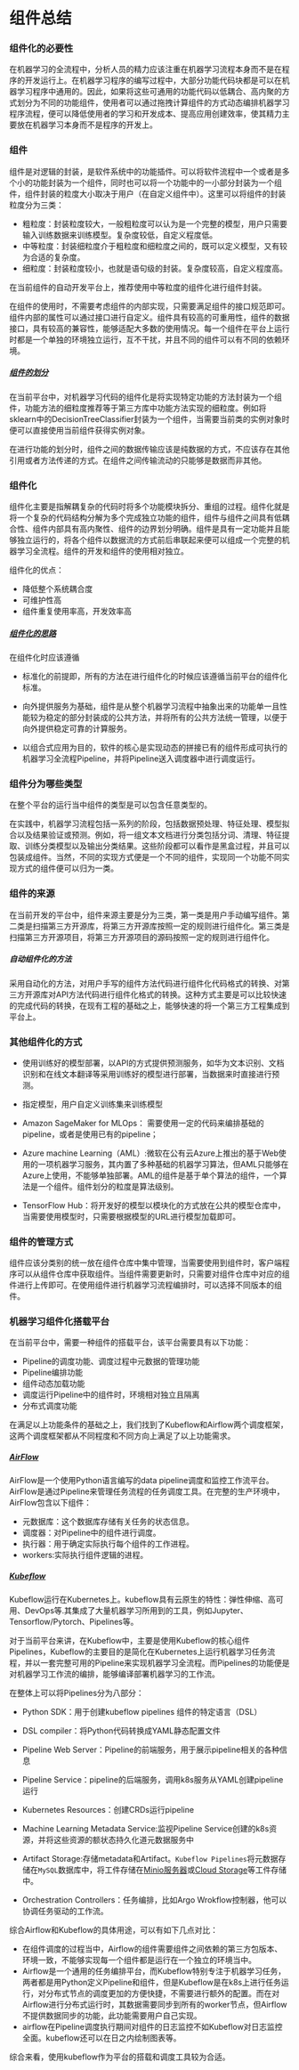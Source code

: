 # 组件总结

### 组件化的必要性

​	在机器学习的全流程中，分析人员的精力应该注重在机器学习流程本身而不是在程序的开发运行上。在机器学习程序的编写过程中，大部分功能代码块都是可以在机器学习程序中通用的。因此，如果将这些可通用的功能代码以低耦合、高内聚的方式划分为不同的功能组件，使用者可以通过拖拽计算组件的方式动态编排机器学习程序流程，便可以降低使用者的学习和开发成本、提高应用创建效率，使其精力主要放在机器学习本身而不是程序的开发上。

### 组件

组件是对逻辑的封装，是软件系统中的功能插件。可以将软件流程中一个或者是多个小的功能封装为一个组件，同时也可以将一个功能中的一小部分封装为一个组件，组件封装的粒度大小取决于用户（在自定义组件中）。这里可以将组件的封装粒度分为三类：

+ 粗粒度：封装粒度较大，一般粗粒度可以认为是一个完整的模型，用户只需要输入训练数据来训练模型。复杂度较低，自定义程度低。
+ 中等粒度：封装细粒度介于粗粒度和细粒度之间的，既可以定义模型，又有较为合适的复杂度。
+ 细粒度：封装粒度较小，也就是语句级的封装。复杂度较高，自定义程度高。

在当前组件的自动开发平台上，推荐使用中等粒度的组件化进行组件封装。 

在组件的使用时，不需要考虑组件的内部实现，只需要满足组件的接口规范即可。 组件内部的属性可以通过接口进行自定义。组件具有较高的可重用性，组件的数据接口，具有较高的兼容性，能够适配大多数的使用情况。每一个组件在平台上运行时都是一个单独的环境独立运行，互不干扰，并且不同的组件可以有不同的依赖环境。

##### <u>组件的划分</u>

​     在当前平台中，对机器学习代码的组件化是将实现特定功能的方法封装为一个组件，功能方法的细粒度推荐等于第三方库中功能方法实现的细粒度。例如将sklearn中的DecisionTreeClassifier封装为一个组件，当需要当前类的实例对象时便可以直接使用当前组件获得实例对象。

​     在进行功能的划分时，组件之间的数据传输应该是纯数据的方式，不应该存在其他引用或者方法传递的方式。在组件之间传输流动的只能够是数据而非其他。

### 组件化

组件化主要是指解耦复杂的代码时将多个功能模块拆分、重组的过程。组件化就是将一个复杂的代码结构分解为多个完成独立功能的组件，组件与组件之间具有低耦合性、组件内部具有高内聚性、组件的边界划分明确。组件是具有一定功能并且能够独立运行的，将各个组件以数据流的方式前后串联起来便可以组成一个完整的机器学习全流程。组件的开发和组件的使用相对独立。

组件化的优点：

+ 降低整个系统耦合度
+ 可维护性高
+ 组件重复使用率高，开发效率高

##### <u> 组件化的思路</u>

在组件化时应该遵循

+ 标准化的前提即，所有的方法在进行组件化的时候应该遵循当前平台的组件化标准。

+ 向外提供服务为基础，组件是从整个机器学习流程中抽象出来的功能单一且性能较为稳定的部分封装成的公共方法，并将所有的公共方法统一管理，以便于向外提供稳定可靠的计算服务。

+ 以组合式应用为目的，软件的核心是实现动态的拼接已有的组件形成可执行的机器学习全流程Pipeline，并将Pipeline送入调度器中进行调度运行。

### 组件分为哪些类型

在整个平台的运行当中组件的类型是可以包含任意类型的。

在实践中，机器学习流程包括一系列的阶段，包括数据预处理、特征处理、模型拟合以及结果验证或预测。例如，将一组文本文档进行分类包括分词、清理、特征提取、训练分类模型以及输出分类结果。这些阶段都可以看作是黑盒过程，并且可以包装成组件。当然，不同的实现方式便是一个不同的组件，实现同一个功能不同实现方式的组件便可以归为一类。

### 组件的来源

在当前开发的平台中，组件来源主要是分为三类，第一类是用户手动编写组件。第二类是扫描第三方开源库，将第三方开源库按照一定的规则进行组件化。第三类是扫描第三方开源项目，将第三方开源项目的源码按照一定的规则进行组件化。

##### 自动组件化的方法

采用自动化的方法，对用户手写的组件方法代码进行组件化代码格式的转换、对第三方开源库对API方法代码进行组件化格式的转换。这种方式主要是可以比较快速的完成代码的转换，在现有工程的基础之上，能够快速的将一个第三方工程集成到平台上。

### 其他组件化的方式

+ 使用训练好的模型部署，以API的方式提供预测服务，如华为文本识别、文档识别和在线文本翻译等采用训练好的模型进行部署，当数据来时直接进行预测。

+ 指定模型，用户自定义训练集来训练模型

+ Amazon SageMaker for MLOps： 需要使用一定的代码来编排基础的pipeline，或者是使用已有的pipeline；
+ Azure machine Learning（AML）:微软在公有云Azure上推出的基于Web使用的一项机器学习服务，其内置了多种基础的机器学习算法，但AML只能够在Azure上使用，不能够单独部署。AML的组件是基于单个算法的组件，一个算法是一个组件。组件划分的粒度是算法级别。
+ TensorFlow Hub：将开发好的模型以模块化的方式放在公共的模型仓库中，当需要使用模型时，只需要根据模型的URL进行模型加载即可。

### 组件的管理方式

组件应该分类别的统一放在组件仓库中集中管理，当需要使用到组件时，客户端程序可以从组件仓库中获取组件。当组件需要更新时，只需要对组件仓库中对应的组件进行上传即可。在使用组件进行机器学习流程编排时，可以选择不同版本的组件。



### 机器学习组件化搭载平台

在当前平台中，需要一种组件的搭载平台，该平台需要具有以下功能：

+ Pipeline的调度功能、调度过程中元数据的管理功能
+ Pipeline编排功能
+ 组件动态加载功能
+ 调度运行Pipeline中的组件时，环境相对独立且隔离
+ 分布式调度功能

在满足以上功能条件的基础之上，我们找到了Kubeflow和Airflow两个调度框架，这两个调度框架都从不同程度和不同方向上满足了以上功能需求。

##### <u>AirFlow</u>

AirFlow是一个使用Python语言编写的data pipeline调度和监控工作流平台。AirFlow是通过Pipeline来管理任务流程的任务调度工具。在完整的生产环境中，AirFlow包含以下组件：

+ 元数据库：这个数据库存储有关任务的状态信息。
+ 调度器：对Pipeline中的组件进行调度。
+ 执行器：用于确定实际执行每个组件的工作进程。
+ workers:实际执行组件逻辑的进程。

##### <u>Kubeflow</u>

Kubeflow运行在Kubernetes上。kubeflow具有云原生的特性：弹性伸缩、高可用、DevOps等.其集成了大量机器学习所用到的工具，例如Jupyter、Tensorflow/Pytorch、Pipelines等。

对于当前平台来讲，在Kubeflow中，主要是使用Kubeflow的核心组件Pipelines，Kubeflow的主要目的是简化在Kubernetes上运行机器学习任务流程，并以一套完整可用的Pipeline来实现机器学习全流程。而Pipelines的功能便是对机器学习工作流的编排，能够编译部署机器学习的工作流。

在整体上可以将Pipelines分为八部分：

+ Python SDK：用于创建kubeflow pipelines 组件的特定语言（DSL）

+ DSL compiler：将Python代码转换成YAML静态配置文件

+ Pipeline Web Server：Pipeline的前端服务，用于展示pipeline相关的各种信息

+ Pipeline Service：pipeline的后端服务，调用k8s服务从YAML创建pipeline运行

+ Kubernetes Resources：创建CRDs运行pipeline

+ Machine Learning Metadata Service:监视Pipeline Service创建的k8s资源，并将这些资源的额状态持久化道元数据服务中

+ Artifact Storage:存储metadata和Artifact。`Kubeflow Pipelines`将元数据存储在`MySQL`数据库中，将工件存储在[Minio服务器](https://link.zhihu.com/?target=https%3A//docs.minio.io/)或[Cloud Storage](https://link.zhihu.com/?target=https%3A//cloud.google.com/storage/docs/)等工件存储中。

+ Orchestration Controllers：任务编排，比如Argo Wrokflow控制器，他可以协调任务驱动的工作流。

	

综合Airflow和Kubeflow的具体用途，可以有如下几点对比：

+ 在组件调度的过程当中，Airflow的组件需要组件之间依赖的第三方包版本、环境一致，不能够实现每一个组件都是运行在一个独立的环境当中。
+ Airflow是一个通用的任务编排平台，而Kubeflow特别专注于机器学习任务，两者都是用Python定义Pipeline和组件，但是Kubeflow是在k8s上进行任务运行，对分布式节点的调度更加的方便快捷，不需要进行额外的配置。而在对Airflow进行分布式运行时，其数据需要同步到所有的worker节点，但Airflow不提供数据同步的功能，此功能需要用户自己实现。
+ airflow在Pipeline调度执行期间对组件的日志监控不如Kubeflow对日志监控全面。kubeflow还可以在日之内绘制图表等。

综合来看，使用kubeflow作为平台的搭载和调度工具较为合适。

